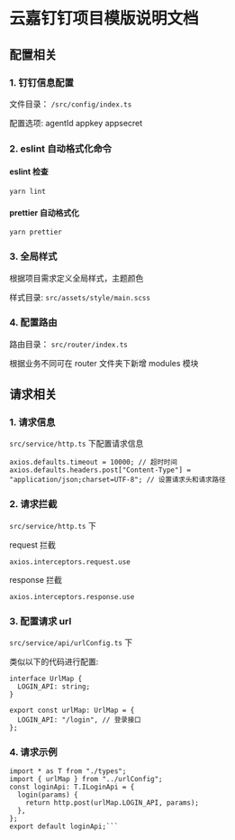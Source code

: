 # 云嘉钉钉项目模版说明文档

## 配置相关

### 1. 钉钉信息配置

文件目录： `/src/config/index.ts`

配置选项: agentId appkey appsecret

### 2. eslint 自动格式化命令

#### eslint 检查

`yarn lint`

#### prettier 自动格式化

`yarn prettier`

### 3. 全局样式

根据项目需求定义全局样式，主题颜色

样式目录: `src/assets/style/main.scss`

### 4. 配置路由

路由目录： ```src/router/index.ts```

根据业务不同可在 router 文件夹下新增 modules 模块

## 请求相关

### 1. 请求信息

```src/service/http.ts```   下配置请求信息

```axios.defaults.baseURL = "/api"; // 做反向代理使用的标识路径
axios.defaults.timeout = 10000; // 超时时间
axios.defaults.headers.post["Content-Type"] = "application/json;charset=UTF-8"; // 设置请求头和请求路径
```

### 2. 请求拦截


```src/service/http.ts``` 下

request 拦截

```axios.interceptors.request.use```
 
 response 拦截

```axios.interceptors.response.use```

### 3. 配置请求 url


```src/service/api/urlConfig.ts``` 下

类似以下的代码进行配置:

```
interface UrlMap {
  LOGIN_API: string;
}

export const urlMap: UrlMap = {
  LOGIN_API: "/login", // 登录接口
};
```

### 4. 请求示例


```import http from "@/service/http";
import * as T from "./types";
import { urlMap } from "../urlConfig";
const loginApi: T.ILoginApi = {
  login(params) {
    return http.post(urlMap.LOGIN_API, params);
  },
};
export default loginApi;```



